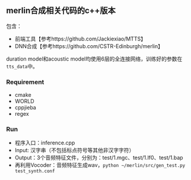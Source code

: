 ## merlin合成相关代码的c++版本
包含：
- 前端工具【参考https://github.com/Jackiexiao/MTTS】
- DNN合成【参考https://github.com/CSTR-Edinburgh/merlin】

duration model和acoustic model均使用6层的全连接网络，训练好的参数在`tts_data`中。

### Requirement
- cmake
- WORLD
- cppjieba
- regex

### Run
- 程序入口：inference.cpp
- Input: 汉字串（不包括标点符号等其他非汉字字符）
- Output：3个音频特征文件，分别为：test/1.mgc、test/1.lf0、test/1.bap
- 再利用Vocoder：音频特征生成wav，`python ~/merlin/src/gen_test.py test_synth.conf`
